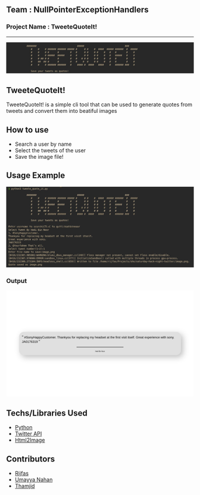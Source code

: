 ## Team : NullPointerExceptionHandlers

### Project Name : TweeteQuoteIt!

---

![Logo](previews/logo.jpg)

## TweeteQuoteIt!

TweeteQuoteIt! is a simple cli tool that can be used to generate quotes from tweets and convert them into beatiful images

## How to use

- Search a user by name
- Select the tweets of the user
- Save the image file!

## Usage Example

![Usage Preview](previews/preview.jpg)

### Output

![Output](previews/image.png)

## Techs/Libraries Used

- [Python](https://www.python.org/)
- [Twitter API](https://developer.twitter.com/en/docs/twitter-api)
- [Html2Image](https://pypi.org/project/html2image/)

## Contributors

- [Rijfas](https://github.com/rijfas)
- [Umayya Nahan](https://github.com/FaizArifUP)
- [Thamjid](https://github.com/Thamjid)
